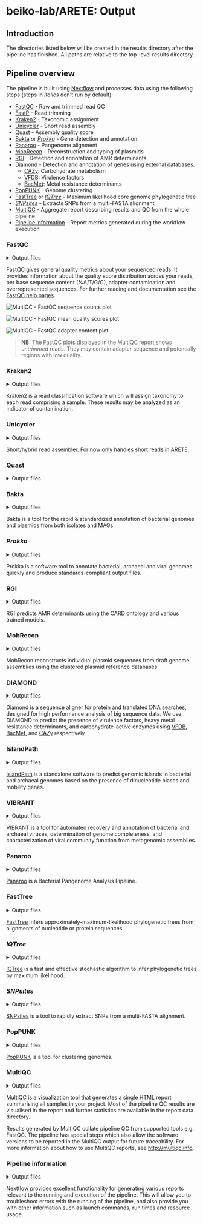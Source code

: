 # beiko-lab/ARETE: Output

## Introduction

The directories listed below will be created in the results directory after the pipeline has finished. All paths are relative to the top-level results directory.

## Pipeline overview

The pipeline is built using [Nextflow](https://www.nextflow.io/) and processes data using the following steps (steps in _italics_ don't run by default):

- [FastQC](#fastqc) - Raw and trimmed read QC
- [FastP](#fastp) - Read trimming
- [Kraken2](#kraken) - Taxonomic assignment
- [Unicycler](#unicycler) - Short read assembly
- [Quast](#quast) - Assembly quality score
- [Bakta](#bakta) or [_Prokka_](#prokka) - Gene detection and annotation
- [Panaroo](#panaroo) - Pangenome alignment
- [MobRecon](#mobrecon) - Reconstruction and typing of plasmids
- [RGI](#rgi) - Detection and annotation of AMR determinants
- [Diamond](#diamond) - Detection and annotation of genes using external databases.
  - [CAZy](#cazy): Carbohydrate metabolism
  - [VFDB](#vfdb): Virulence factors
  - [BacMet](#bacmet): Metal resistance determinants
- [PopPUNK](#poppunk) - Genome clustering
- [FastTree](#FastTree) or [_IQTree_](#IQTree) - Maximum likelihood core genome phylogenetic tree
- [_SNPsites_](#SNPsites) - Extracts SNPs from a multi-FASTA alignment
- [MultiQC](#multiqc) - Aggregate report describing results and QC from the whole pipeline
- [Pipeline information](#pipeline-information) - Report metrics generated during the workflow execution

<!-- TODO put all the other crap in below. Can't be arsed today -->

### FastQC

<details markdown="1">
<summary>Output files</summary>

- `read_processing/*_fastqc/`
  - `*_fastqc.html`: FastQC report containing quality metrics for your untrimmed raw fastq files.
  - `*_fastqc.zip`: Zip archive containing the FastQC report, tab-delimited data file and plot images.

**NB:** The FastQC plots in this directory are generated relative to the raw, input reads. They may contain adapter sequence and regions of low quality. To see how your reads look after adapter and quality trimming please refer to the FastQC reports in the `trimgalore/fastqc/` directory.

</details>

[FastQC](http://www.bioinformatics.babraham.ac.uk/projects/fastqc/) gives general quality metrics about your sequenced reads. It provides information about the quality score distribution across your reads, per base sequence content (%A/T/G/C), adapter contamination and overrepresented sequences. For further reading and documentation see the [FastQC help pages](http://www.bioinformatics.babraham.ac.uk/projects/fastqc/Help/).

![MultiQC - FastQC sequence counts plot](images/mqc_fastqc_counts.png)

![MultiQC - FastQC mean quality scores plot](images/mqc_fastqc_quality.png)

![MultiQC - FastQC adapter content plot](images/mqc_fastqc_adapter.png)

> **NB:** The FastQC plots displayed in the MultiQC report shows _untrimmed_ reads. They may contain adapter sequence and potentially regions with low quality.

### Kraken2

<details markdown="1">
<summary>Output files</summary>

- `read_processing/kraken2/`
  - `*.kraken2.report.txt` : Text file containing genome-wise information of Kraken2 findings. See [here](https://github.com/DerrickWood/kraken2/blob/master/docs/MANUAL.markdown#output-formats) for details.
  - `*.classified(_(1|2))?.fastq.gz` : Fasta file containing classified reads. If paired-end, one file per end.
  - `*.unclassified(_(1|2))?.fastq.gz` : Fasta file containing unclassified reads. If paired-end, one file per end.

</details>

Kraken2 is a read classification software which will assign taxonomy to each read comprising a sample. These results may be analyzed as an indicator of contamination.

### Unicycler

<details markdown="1">
<summary>Output files</summary>

- `assembly/unicycler/`
  - `*.assembly.gfa`
  - `*.scaffolds.fa`
  - `*.unicycler.log`

</details>

Short/hybrid read assembler. For now only handles short reads in ARETE.

### Quast

<details markdown="1">
<summary>Output files</summary>

- `assembly/quast/`
  - `report.tsv` : A tab-seperated report compiling all QC metrics recorded over all genomes
  - `quast/`
    - `report.(html|tex|pdf|tsv|txt)`: The Quast report in different file formats
    - `transposed_report.(tsv|txt)` : Transpose of the Quast report
    - `quast.log` : Log file of all Quast runs
    - `icarus_viewers/`
      - `contig_size_viewer.html`
    - `basic_stats/`: Directory containing various summary plots generated by Quast.

</details>

### Bakta

<details markdown="1">
<summary>Output files</summary>

- `annotation/bakta/`
  - `${sample_id}/` : Bakta results will be in one directory per genome.
    - `${sample_id}.tsv`: annotations as simple human readble TSV
    - `${sample_id}.gff3`: annotations & sequences in GFF3 format
    - `${sample_id}.gbff`: annotations & sequences in (multi) GenBank format
    - `${sample_id}.embl`: annotations & sequences in (multi) EMBL format
    - `${sample_id}.fna`: replicon/contig DNA sequences as FASTA
    - `${sample_id}.ffn`: feature nucleotide sequences as FASTA
    - `${sample_id}.faa`: CDS/sORF amino acid sequences as FASTA
    - `${sample_id}.hypotheticals.tsv`: further information on hypothetical protein CDS as simple human readble tab separated values
    - `${sample_id}.hypotheticals.faa`: hypothetical protein CDS amino acid sequences as FASTA
    - `${sample_id}.txt`: summary as TXT
    - `${sample_id}.png`: circular genome annotation plot as PNG
    - `${sample_id}.svg`: circular genome annotation plot as SVG

</details>

Bakta is a tool for the rapid & standardized annotation of bacterial genomes and plasmids from both isolates and MAGs

### _Prokka_

<details markdown="1">
<summary>Output files</summary>

- `annotation/prokka/`
  - `${sample_id}/` : Prokka results will be in one directory per genome.
    - `${sample_id}.err` : Unacceptable annotations
    - `${sample_id}.faa` : Protein FASTA file of translated CDS sequences
    - `${sample_id}.ffn` : Nucleotide FASTA file of all the prediction transcripts (CDS, rRNA, tRNA, tmRNA, misc_RNA)
    - `${sample_id}.fna` : Nucleotide FASTA file of input contig sequences
    - `${sample_id}.fsa` : Nucleotide FASTA file of the input contig sequences, used by "tbl2asn" to create the .sqn file. It is mostly the same as the .fna file, but with extra Sequin tags in the sequence description lines.
    - `${sample_id}.gff` : This is the master annotation in GFF3 format, containing both sequences and annotations.
    - `${sample_id}.gbk` : This is a standard Genbank file derived from the master .gff.
    - `${sample_id}.log` : Contains all the output that Prokka produced during its run. This is a record of what settings used, even if the --quiet option was enabled.
    - `${sample_id}.sqn` : An ASN1 format "Sequin" file for submission to Genbank. It needs to be edited to set the correct taxonomy, authors, related publication etc.
    - `${sample_id}.tbl` : Feature Table file, used by "tbl2asn" to create the .sqn file.
    - `${sample_id}.tsv` : Tab-separated file of all features: locus_tag,ftype,len_bp,gene,EC_number,COG,product
    - `${sample_id}.txt` : Statistics relating to the annotated features found.

</details>

Prokka is a software tool to annotate bacterial, archaeal and viral genomes quickly and produce standards-compliant output files.

### RGI

<details markdown="1">
<summary>Output files</summary>

- `annotation/rgi/`
  - `${sample_id}_rgi.txt` : A TSV report containing all AMR predictions for a given genome. For more info see [here](https://github.com/arpcard/rgi#rgi-main-tab-delimited-output-details)

</details>

RGI predicts AMR determinants using the CARD ontology and various trained models.

### MobRecon

<details markdown="1">
<summary>Output files</summary>

- `annotation/mob_recon`
  - `${sample_id}_mob_recon/` : MobRecon results will be in one directory per genome.
    - `contig_report.txt` - This file describes the assignment of the contig to chromosome or a particular plasmid grouping.
    - `mge.report.txt` - Blast HSP of detected MGE's/repetitive elements with contextual information.
    - `chromosome.fasta` - Fasta file of all contigs found to belong to the chromosome.
    - `plasmid_*.fasta` - Each plasmid group is written to an individual fasta file which contains the assigned contigs.
    - `mobtyper_results` - Aggregate MOB-typer report files for all identified plasmid.

</details>

MobRecon reconstructs individual plasmid sequences from draft genome assemblies using the clustered plasmid reference databases

### DIAMOND

<details markdown="1">
<summary>Output files</summary>

- `annotation/(vfdb|bacmet|cazy)/`
  - `${sample_id}/${sample_id}_(VFDB|BACMET|CAZYDB).txt` : Blast6 formatted TSVs indicating BlastX results of the genes from each genome against VFDB, BacMet, and CAZy databases.
  - `(VFDB|BACMET|CAZYDB).txt` : Table with all hits to this database, with a column describing which genome the match originates from. Sorted and filtered by the match's coverage.

</details>

[Diamond](https://github.com/bbuchfink/diamond) is a sequence aligner for protein and translated DNA searches, designed for high performance analysis of big sequence data. We use DIAMOND to predict the presence of virulence factors, heavy metal resistance determinants, and carbohydrate-active enzymes using [VFDB](http://www.mgc.ac.cn/VFs/), [BacMet](http://bacmet.biomedicine.gu.se/), and [CAZy](http://www.cazy.org/) respectively.

### IslandPath

<details markdown="1">
<summary>Output files</summary>

- `annotation/islandpath/`
  - `${sample_id}/` : IslandPath results will be in one directory per genome.
    - `${sample_id}.tsv` : IslandPath results
    - `Dimob.log` : IslandPath execution log

</details>

[IslandPath](https://github.com/brinkmanlab/islandpath) is a standalone software to predict genomic islands
in bacterial and archaeal genomes based on the presence of dinucleotide biases and mobility genes.

### VIBRANT

<details markdown="1">
<summary>Output files</summary>

- `annotation/vibrant/`
  - `${sample_id}/` : VIBRANT results will be in one directory per genome.

See the [VIBRANT documentation](https://github.com/AnantharamanLab/VIBRANT/blob/master/output_explanations.pdf) for an extensive description of the output.

</details>

[VIBRANT](https://github.com/AnantharamanLab/VIBRANT) is a tool for automated recovery and annotation of bacterial and archaeal viruses, determination of genome completeness, and characterization of viral community function from metagenomic assemblies.

### Panaroo

<details markdown="1">
<summary>Output files</summary>

- `pangenomics/panaroo/results/`

See [the panaroo documentation](https://gtonkinhill.github.io/panaroo/#/gettingstarted/output) for an extensive description of output provided.

</details>

[Panaroo](https://gtonkinhill.github.io/panaroo/) is a Bacterial Pangenome Analysis Pipeline.

### FastTree

<details markdown="1">
<summary>Output files</summary>

- `phylogenomics/fasttree/`
  - `*.tre` : Newick formatted maximum likelihood tree of core-genome alignment.

</details>

[FastTree](http://www.microbesonline.org/fasttree/) infers approximately-maximum-likelihood phylogenetic trees from alignments of nucleotide or protein sequences

### _IQTree_

<details markdown="1">
<summary>Output files</summary>

- `phylogenomics/iqtree/`
  - `*.treefile` : Newick formatted maximum likelihood tree of core-genome alignment.

</details>

[IQTree](http://www.iqtree.org/) is a fast and effective stochastic algorithm to infer phylogenetic trees by maximum likelihood.

### _SNPsites_

<details markdown="1">
<summary>Output files</summary>

- `phylogenomics/snpsites/`
  - `filtered_alignment.fas` : Variant fasta file.
  - `constant.sites.txt` : Text file containing counts of constant sites.

</details>

[SNPsites](https://github.com/sanger-pathogens/snp-sites) is a tool to rapidly extract SNPs from a multi-FASTA alignment.

### PopPUNK

<details markdown="1">
<summary>Output files</summary>

- `poppunk_results/`
  - `poppunk_${poppunk_model}/` - Results from PopPUNK's fit-model command
  - `poppunk_visualizations/` - Results from the poppunk_visualise command

</details>

[PopPUNK](https://poppunk.net/) is a tool for clustering genomes.

### MultiQC

<details markdown="1">
<summary>Output files</summary>

- `multiqc/`
  - `multiqc_report.html`: a standalone HTML file that can be viewed in your web browser.
  - `multiqc_data/`: directory containing parsed statistics from the different tools used in the pipeline.
  - `multiqc_plots/`: directory containing static images from the report in various formats.

</details>

[MultiQC](http://multiqc.info) is a visualization tool that generates a single HTML report summarising all samples in your project. Most of the pipeline QC results are visualised in the report and further statistics are available in the report data directory.

Results generated by MultiQC collate pipeline QC from supported tools e.g. FastQC. The pipeline has special steps which also allow the software versions to be reported in the MultiQC output for future traceability. For more information about how to use MultiQC reports, see <http://multiqc.info>.

### Pipeline information

<details markdown="1">
<summary>Output files</summary>

- `pipeline_info/`
  - Reports generated by Nextflow: `execution_report.html`, `execution_timeline.html`, `execution_trace.txt` and `pipeline_dag.dot`/`pipeline_dag.svg`.
  - Reports generated by the pipeline: `pipeline_report.html`, `pipeline_report.txt` and `software_versions.csv`.
  - Reformatted samplesheet files used as input to the pipeline: `samplesheet.valid.csv`.

</details>

[Nextflow](https://www.nextflow.io/docs/latest/tracing.html) provides excellent functionality for generating various reports relevant to the running and execution of the pipeline. This will allow you to troubleshoot errors with the running of the pipeline, and also provide you with other information such as launch commands, run times and resource usage.
